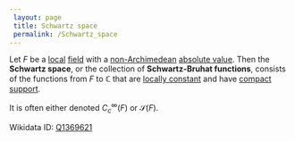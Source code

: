 ```yaml
---
 layout: page
 title: Schwartz space
 permalink: /Schwartz_space
---
```

Let $F$ be a [local](https://defsmath.github.io/DefsMath/local_field) [field](https://defsmath.github.io/DefsMath/field) with a [non-Archimedean](https://defsmath.github.io/DefsMath/non-Archimedean_absolute_value) [absolute value](https://defsmath.github.io/DefsMath/absolute_value). Then the **Schwartz space**, or the collection of **Schwartz-Bruhat functions**, consists of the functions from $F$ to $\mathbb C$ that are [locally constant](https://defsmath.github.io/DefsMath/locally_constant) and have [compact support](https://defsmath.github.io/DefsMath/compact_support).

It is often either denoted $C_c^\infty(F)$ or $\mathcal S(F)$.

Wikidata ID: [Q1369621](https://www.wikidata.org/wiki/Q1369621)